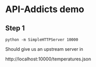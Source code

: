 # API-Addicts demo

## Step 1

```
python -m SimpleHTTPServer 10000
```

Should give us an upstream server in

http://localhost:10000/temperatures.json


